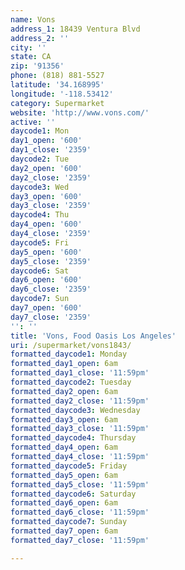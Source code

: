 ```yaml
---
name: Vons
address_1: 18439 Ventura Blvd
address_2: ''
city: ''
state: CA
zip: '91356'
phone: (818) 881-5527
latitude: '34.168995'
longitude: '-118.53412'
category: Supermarket
website: 'http://www.vons.com/'
active: ''
daycode1: Mon
day1_open: '600'
day1_close: '2359'
daycode2: Tue
day2_open: '600'
day2_close: '2359'
daycode3: Wed
day3_open: '600'
day3_close: '2359'
daycode4: Thu
day4_open: '600'
day4_close: '2359'
daycode5: Fri
day5_open: '600'
day5_close: '2359'
daycode6: Sat
day6_open: '600'
day6_close: '2359'
daycode7: Sun
day7_open: '600'
day7_close: '2359'
'': ''
title: 'Vons, Food Oasis Los Angeles'
uri: /supermarket/vons1843/
formatted_daycode1: Monday
formatted_day1_open: 6am
formatted_day1_close: '11:59pm'
formatted_daycode2: Tuesday
formatted_day2_open: 6am
formatted_day2_close: '11:59pm'
formatted_daycode3: Wednesday
formatted_day3_open: 6am
formatted_day3_close: '11:59pm'
formatted_daycode4: Thursday
formatted_day4_open: 6am
formatted_day4_close: '11:59pm'
formatted_daycode5: Friday
formatted_day5_open: 6am
formatted_day5_close: '11:59pm'
formatted_daycode6: Saturday
formatted_day6_open: 6am
formatted_day6_close: '11:59pm'
formatted_daycode7: Sunday
formatted_day7_open: 6am
formatted_day7_close: '11:59pm'

---
```


